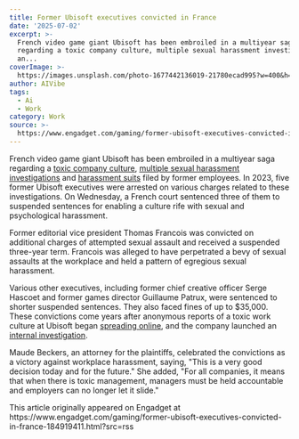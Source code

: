 ```yaml
---
title: Former Ubisoft executives convicted in France
date: '2025-07-02'
excerpt: >-
  French video game giant Ubisoft has been embroiled in a multiyear saga
  regarding a toxic company culture, multiple sexual harassment investigations
  an...
coverImage: >-
  https://images.unsplash.com/photo-1677442136019-21780ecad995?w=400&h=200&fit=crop&auto=format
author: AIVibe
tags:
  - Ai
  - Work
category: Work
source: >-
  https://www.engadget.com/gaming/former-ubisoft-executives-convicted-in-france-184919411.html?src=rss
---
```

<p>French video game giant Ubisoft has been embroiled in a multiyear saga regarding a <a data-i13n="cpos:1;pos:1" href="https://www.engadget.com/ubisoft-sexual-harassment-yves-guillemot-013025034.html"><ins>toxic company culture</ins></a>, <a data-i13n="cpos:2;pos:1" href="https://www.engadget.com/five-former-ubisoft-execs-arrested-following-sexual-harassment-investigation-135636454.html"><ins>multiple sexual harassment investigations</ins></a> and <a data-i13n="cpos:3;pos:1" href="https://www.engadget.com/ubisoft-harassment-lawsuit-france-205931367.html"><ins>harassment suits</ins></a> filed by former employees. In 2023, five former Ubisoft executives were arrested on various charges related to these investigations. On Wednesday, a French court sentenced three of them to suspended sentences for enabling a culture rife with sexual and psychological harassment.</p>
<p>Former editorial vice president Thomas Francois was convicted on additional charges of attempted sexual assault and received a suspended three-year term. Francois was alleged to have perpetrated a bevy of sexual assaults at the workplace and held a pattern of egregious sexual harassment.</p>
<span id="end-legacy-contents"></span><p>Various other executives, including former chief creative officer Serge Hascoet and former games director Guillaume Patrux, were sentenced to shorter suspended sentences. They also faced fines of up to $35,000. These convictions come years after anonymous reports of a toxic work culture at Ubisoft began <a data-i13n="cpos:4;pos:1" href="https://www.engadget.com/ubisoft-sexual-misconduct-allegations-092903220.html"><ins>spreading online</ins></a>, and the company launched an <a data-i13n="cpos:5;pos:1" href="https://www.engadget.com/ubisoft-sexual-harassment-yves-guillemot-013025034.html"><ins>internal investigation</ins></a>.</p>
<p>Maude Beckers, an attorney for the plaintiffs, celebrated the convictions as a victory against workplace harassment, saying, &quot;This is a very good decision today and for the future.&quot; She added, &quot;For all companies, it means that when there is toxic management, managers must be held accountable and employers can no longer let it slide.&quot;</p>This article originally appeared on Engadget at https://www.engadget.com/gaming/former-ubisoft-executives-convicted-in-france-184919411.html?src=rss
